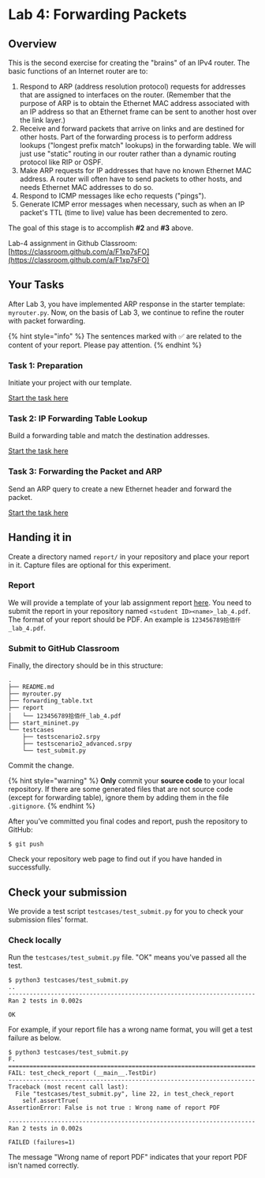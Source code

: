 # Lab 4: Forwarding Packets

## Overview

This is the second exercise for creating the "brains" of an IPv4 router. The basic functions of an Internet router are to:

1. Respond to ARP (address resolution protocol) requests for addresses that are assigned to interfaces on the router. (Remember that the purpose of ARP is to obtain the Ethernet MAC address associated with an IP address so that an Ethernet frame can be sent to another host over the link layer.)
2. Receive and forward packets that arrive on links and are destined for other hosts. Part of the forwarding process is to perform address lookups ("longest prefix match" lookups) in the forwarding table. We will just use "static" routing in our router rather than a dynamic routing protocol like RIP or OSPF.
3. Make ARP requests for IP addresses that have no known Ethernet MAC address. A router will often have to send packets to other hosts, and needs Ethernet MAC addresses to do so.
4. Respond to ICMP messages like echo requests ("pings").
5. Generate ICMP error messages when necessary, such as when an IP packet's TTL (time to live) value has been decremented to zero.

The goal of this stage is to accomplish **#2** and **#3** above.

Lab-4 assignment in Github Classroom: [https://classroom.github.com/a/F1xp7sFO](https://classroom.github.com/a/F1xp7sFO)

## Your Tasks

After Lab 3, you have implemented ARP response in the starter template: `myrouter.py`. Now, on the basis of Lab 3, we continue to refine the router with packet forwarding.

{% hint style="info" %}
The sentences marked with ✅ are related to the content of your report. Please pay attention.
{% endhint %}

### Task 1: Preparation

Initiate your project with our template.

[Start the task here](preparation.md)

### Task 2: IP Forwarding Table Lookup

Build a forwarding table and match the destination addresses.

[Start the task here](forwarding-table-lookup.md)

### Task 3: Forwarding the Packet and ARP

Send an ARP query to create a new Ethernet header and forward the packet.

[Start the task here](make-arp-request.md)

## Handing it in

Create a directory named `report/` in your repository and place your report in it. Capture files are optional for this experiment.

### Report

We will provide a template of your lab assignment report [here](https://box.nju.edu.cn/d/f334d2c3bd4446b68003/). You need to submit the report in your repository named `<student ID><name>_lab_4.pdf`. The format of your report should be PDF. An example is `123456789拾佰仟_lab_4.pdf`.

### Submit to GitHub Classroom

Finally, the directory should be in this structure:

```
.
├── README.md
├── myrouter.py
├── forwarding_table.txt
├── report
│   └── 123456789拾佰仟_lab_4.pdf
├── start_mininet.py
└── testcases
    ├── testscenario2.srpy
    ├── testscenario2_advanced.srpy
    └── test_submit.py
```

Commit the change.

{% hint style="warning" %}
**Only** commit your **source code** to your local repository. If there are some generated files that are not source code (except for forwarding table), ignore them by adding them in the file `.gitignore`.
{% endhint %}

After you’ve committed you final codes and report, push the repository to GitHub:

```
$ git push
```

Check your repository web page to find out if you have handed in successfully.

## Check your submission

We provide a test script `testcases/test_submit.py` for you to check your submission files' format.

### Check locally

Run the `testcases/test_submit.py` file. "OK" means you've passed all the test.

```
$ python3 testcases/test_submit.py
..
----------------------------------------------------------------------
Ran 2 tests in 0.002s

OK
```

For example, if your report file has a wrong name format, you will get a test failure as below.

```
$ python3 testcases/test_submit.py
F.
======================================================================
FAIL: test_check_report (__main__.TestDir)
----------------------------------------------------------------------
Traceback (most recent call last):
  File "testcases/test_submit.py", line 22, in test_check_report
    self.assertTrue(
AssertionError: False is not true : Wrong name of report PDF

----------------------------------------------------------------------
Ran 2 tests in 0.002s

FAILED (failures=1)
```

The message "Wrong name of report PDF" indicates that your report PDF isn't named correctly.
